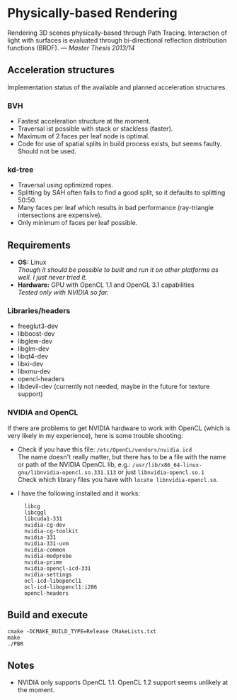 # Physically-based Rendering

Rendering 3D scenes physically-based through Path Tracing. Interaction of light with surfaces is evaluated through bi-directional reflection distribution functions (BRDF). *— Master Thesis 2013/14*


## Acceleration structures

Implementation status of the available and planned acceleration structures.


### BVH

* Fastest acceleration structure at the moment.
* Traversal ist possible with stack or stackless (faster).
* Maximum of 2 faces per leaf node is optimal.
* Code for use of spatial splits in build process exists, but seems faulty. Should not be used.


### kd-tree

* Traversal using optimized ropes.
* Splitting by SAH often fails to find a good split, so it defaults to splitting 50:50.
* Many faces per leaf which results in bad performance (ray-triangle intersections are expensive).
* Only minimum of faces per leaf possible.


## Requirements

* **OS:** Linux  
*Though it should be possible to built and run it on other platforms as well. I just never tried it.*
* **Hardware:** GPU with OpenCL 1.1 and OpenGL 3.1 capabilities  
*Tested only with NVIDIA so far.*


### Libraries/headers

* freeglut3-dev
* libboost-dev
* libglew-dev
* libglm-dev
* libqt4-dev
* libxi-dev
* libxmu-dev
* opencl-headers
* libdevil-dev (currently not needed, maybe in the future for texture support)


### NVIDIA and OpenCL

If there are problems to get NVIDIA hardware to work with OpenCL (which is very likely in my experience), here is some trouble shooting:

* Check if you have this file: `/etc/OpenCL/vendors/nvidia.icd`  
The name doesn't really matter, but there has to be a file with the name or path of the NVIDIA OpenCL lib, e.g.: `/usr/lib/x86_64-linux-gnu/libnvidia-opencl.so.331.113` or just `libnvidia-opencl.so.1`  
Check which library files you have with `locate libnvidia-opencl.so`.
* I have the following installed and it works:

        libcg
        libcggl
        libcuda1-331
        nvidia-cg-dev
        nvidia-cg-toolkit
        nvidia-331
        nvidia-331-uvm
        nvidia-common
        nvidia-modprobe
        nvidia-prime
        nvidia-opencl-icd-331
        nvidia-settings
        ocl-icd-libopencl1
        ocl-icd-libopencl1:i286
        opencl-headers


## Build and execute

    cmake -DCMAKE_BUILD_TYPE=Release CMakeLists.txt
    make
    ./PBR


## Notes

* NVIDIA only supports OpenCL 1.1. OpenCL 1.2 support seems unlikely at the moment.